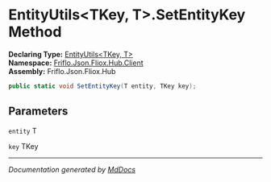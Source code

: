 ﻿<!--  
  <auto-generated>   
    The contents of this file were generated by a tool.  
    Changes to this file may be list if the file is regenerated  
  </auto-generated>   
-->

# EntityUtils\<TKey, T\>.SetEntityKey Method

**Declaring Type:** [EntityUtils\<TKey, T\>](../index.md)  
**Namespace:** [Friflo.Json.Fliox.Hub.Client](../../index.md)  
**Assembly:** Friflo.Json.Fliox.Hub

```csharp
public static void SetEntityKey(T entity, TKey key);
```

## Parameters

`entity`  T

`key`  TKey

___

*Documentation generated by [MdDocs](https://github.com/ap0llo/mddocs)*
